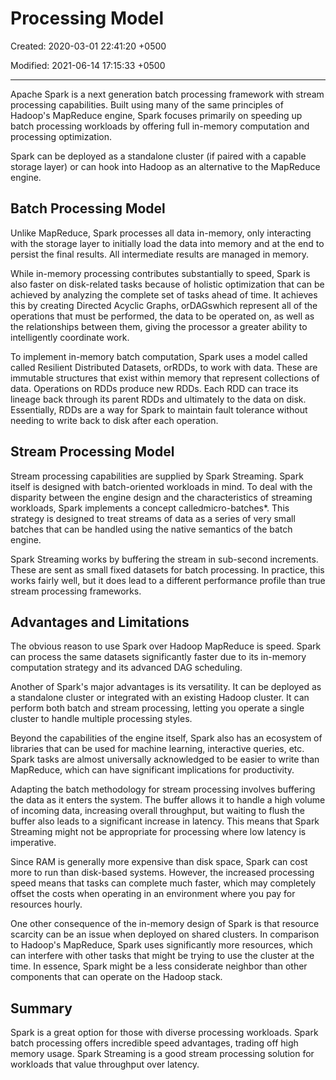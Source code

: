 # Processing Model

Created: 2020-03-01 22:41:20 +0500

Modified: 2021-06-14 17:15:33 +0500

---

Apache Spark is a next generation batch processing framework with stream processing capabilities. Built using many of the same principles of Hadoop's MapReduce engine, Spark focuses primarily on speeding up batch processing workloads by offering full in-memory computation and processing optimization.

Spark can be deployed as a standalone cluster (if paired with a capable storage layer) or can hook into Hadoop as an alternative to the MapReduce engine.

## Batch Processing Model

Unlike MapReduce, Spark processes all data in-memory, only interacting with the storage layer to initially load the data into memory and at the end to persist the final results. All intermediate results are managed in memory.

While in-memory processing contributes substantially to speed, Spark is also faster on disk-related tasks because of holistic optimization that can be achieved by analyzing the complete set of tasks ahead of time. It achieves this by creating Directed Acyclic Graphs, orDAGswhich represent all of the operations that must be performed, the data to be operated on, as well as the relationships between them, giving the processor a greater ability to intelligently coordinate work.

To implement in-memory batch computation, Spark uses a model called called Resilient Distributed Datasets, orRDDs, to work with data. These are immutable structures that exist within memory that represent collections of data. Operations on RDDs produce new RDDs. Each RDD can trace its lineage back through its parent RDDs and ultimately to the data on disk. Essentially, RDDs are a way for Spark to maintain fault tolerance without needing to write back to disk after each operation.

## Stream Processing Model

Stream processing capabilities are supplied by Spark Streaming. Spark itself is designed with batch-oriented workloads in mind. To deal with the disparity between the engine design and the characteristics of streaming workloads, Spark implements a concept calledmicro-batches*. This strategy is designed to treat streams of data as a series of very small batches that can be handled using the native semantics of the batch engine.

Spark Streaming works by buffering the stream in sub-second increments. These are sent as small fixed datasets for batch processing. In practice, this works fairly well, but it does lead to a different performance profile than true stream processing frameworks.

## Advantages and Limitations

The obvious reason to use Spark over Hadoop MapReduce is speed. Spark can process the same datasets significantly faster due to its in-memory computation strategy and its advanced DAG scheduling.

Another of Spark's major advantages is its versatility. It can be deployed as a standalone cluster or integrated with an existing Hadoop cluster. It can perform both batch and stream processing, letting you operate a single cluster to handle multiple processing styles.

Beyond the capabilities of the engine itself, Spark also has an ecosystem of libraries that can be used for machine learning, interactive queries, etc. Spark tasks are almost universally acknowledged to be easier to write than MapReduce, which can have significant implications for productivity.

Adapting the batch methodology for stream processing involves buffering the data as it enters the system. The buffer allows it to handle a high volume of incoming data, increasing overall throughput, but waiting to flush the buffer also leads to a significant increase in latency. This means that Spark Streaming might not be appropriate for processing where low latency is imperative.

Since RAM is generally more expensive than disk space, Spark can cost more to run than disk-based systems. However, the increased processing speed means that tasks can complete much faster, which may completely offset the costs when operating in an environment where you pay for resources hourly.

One other consequence of the in-memory design of Spark is that resource scarcity can be an issue when deployed on shared clusters. In comparison to Hadoop's MapReduce, Spark uses significantly more resources, which can interfere with other tasks that might be trying to use the cluster at the time. In essence, Spark might be a less considerate neighbor than other components that can operate on the Hadoop stack.

## Summary

Spark is a great option for those with diverse processing workloads. Spark batch processing offers incredible speed advantages, trading off high memory usage. Spark Streaming is a good stream processing solution for workloads that value throughput over latency.
